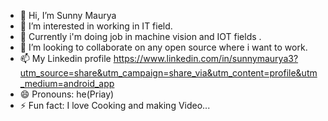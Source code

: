 - 👋 Hi, I’m Sunny Maurya
- 👀 I’m interested in working in IT field.
- 🌱 Currently i'm doing job in machine vision and IOT fields .
- 💞️ I’m looking to collaborate on any open source where i want to work.
- 📫 My Linkedin profile https://www.linkedin.com/in/sunnymaurya3?utm_source=share&utm_campaign=share_via&utm_content=profile&utm_medium=android_app
- 😄 Pronouns: he(Priay)
- ⚡ Fun fact: I love Cooking and making Video...

<!---
kushmaurya98703/kushmaurya98703 is a ✨ special ✨ repository because its `README.md` (this file) appears on your GitHub profile.
You can click the Preview link to take a look at your changes.
--->
